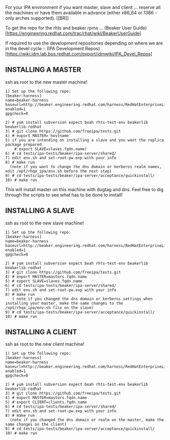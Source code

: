 For your IPA environment if you want master, slave and client ... reserve all the machines or have them available in advance (either x86_64 or 1386 - only arches supported). [[BR]]

To get the repo for the rhts and beaker rpms ... (Beaker User Guide)[https://engineering.redhat.com/trac/rhat/wiki/BeakerUserGuide]

If required to use the development repositories depending on where we are in the devel cycle :: (IPA Development Repos)[https://wiki.idm.lab.bos.redhat.com/export/idmwiki/IPA_Devel_Repos]

## INSTALLING A MASTER
ssh as root to the new master machine!  

```
1) Set up the following repo:
[beaker-harness]
name=beaker-harness
baseurl=http://beaker.engineering.redhat.com/harness/RedHatEnterpriseLinux6/
enabled=1
gpgcheck=0

2) # yum install subversion expect beah rhts-test-env beakerlib beakerlib-redhat
3) # git clone https://github.com/freeipa/tests.git 
4) # export MASTER=`hostname`  
5) if you are intending on installing a slave and you want the replica package prepared  
    # export SLAVE=slaves.fqdn.name)
6) # cd tests/ipa-tests/beaker/ipa-server/shared/ 
7) edit env.sh and set-root-pw.exp with your info
8) # make run
  (note if you want to change the dns domain or kerberos realm names, edit /opt/rhqa_ipa/env.sh before the next step) 
9) # cd tests/ipa-tests/beaker/ipa-server/acceptance/quickinstall/
10) # make run
```

This will install master on this machine with dogtag and dns.  Feel free to dig through the scripts to see what has to be done to install!

## INSTALLING A SLAVE 
ssh as root to the new slave machine!

```
1) Set up the following repo:
[beaker-harness]
name=beaker-harness
baseurl=http://beaker.engineering.redhat.com/harness/RedHatEnterpriseLinux6/
enabled=1
gpgcheck=0

2) # yum install subversion expect beah rhts-test-env beakerlib beakerlib-redhat
3) # git clone https://github.com/freeipa/tests.git 
4) # export MASTER=masters.fqdn.name  
5) # export SLAVE=slaves.fqdn.name
6) # cd tests/ipa-tests/beaker/ipa-server/shared/ 
7) edit env.sh and set-root-pw.exp with your info
8) # make run
   ( note if you changed the dns domain or kerberos settings when installing your master, make the same changes to the /opt/rhqa_ipa/env.sh file on the slave)
9) # cd tests/ipa-tests/beaker/ipa-server/acceptance/quickinstall/
10) # make run
```

## INSTALLING A CLIENT 
ssh as root to the new client machine!

```
1) Set up the following repo:
[beaker-harness]
name=beaker-harness
baseurl=http://beaker.engineering.redhat.com/harness/RedHatEnterpriseLinux6/
enabled=1
gpgcheck=0

2) # yum install subversion expect beah rhts-test-env beakerlib beakerlib-redhat
3) # git clone https://github.com/freeipa/tests.git 
4) # export MASTER=masters.fqdn.name  
5) # export CLIENT=clients.fqdn.name
6) # cd tests/ipa-tests/beaker/ipa-server/shared/ 
7) edit env.sh and set-root-pw.exp with your info
8) # make run
  (note if you changed the dns domain or realm on the master, make the same changes on the client)
9) # cd tests/ipa-tests/beaker/ipa-server/acceptance/quickinstall/
10) # make run
```

